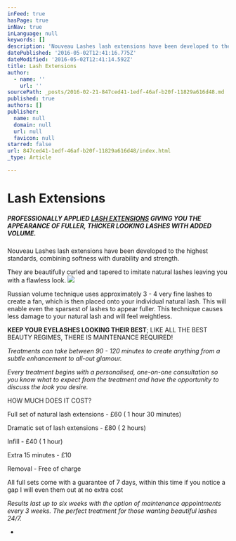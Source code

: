 ```yaml
---
inFeed: true
hasPage: true
inNav: true
inLanguage: null
keywords: []
description: 'Nouveau Lashes lash extensions have been developed to the highest standards, combining softness with durability and strength.'
datePublished: '2016-05-02T12:41:16.775Z'
dateModified: '2016-05-02T12:41:14.592Z'
title: Lash Extensions
author:
  - name: ''
    url: ''
sourcePath: _posts/2016-02-21-847ced41-1edf-46af-b20f-11829a616d48.md
published: true
authors: []
publisher:
  name: null
  domain: null
  url: null
  favicon: null
starred: false
url: 847ced41-1edf-46af-b20f-11829a616d48/index.html
_type: Article

---
```

# Lash Extensions

##### PROFESSIONALLY APPLIED [LASH EXTENSIONS][0] GIVING YOU THE APPEARANCE OF FULLER, THICKER LOOKING LASHES WITH ADDED VOLUME.

Nouveau Lashes lash extensions have been developed to the highest standards, combining softness with durability and strength.

They are beautifully curled and tapered to imitate natural lashes leaving you with a flawless look. ![](https://s3-us-west-2.amazonaws.com/the-grid-img/p/e68c99db6a874aba6a92e7b1ab2b2505f6f1fe0d.png)

Russian volume technique uses approximately 3 - 4 very fine lashes to create a fan, which is then placed onto your individual natural lash. This will enable even the sparsest of lashes to appear fuller. This technique causes less damage to your natural lash and will feel weightless. 

**KEEP YOUR EYELASHES LOOKING THEIR BEST**; LIKE ALL THE BEST BEAUTY REGIMES, THERE IS MAINTENANCE REQUIRED!

_Treatments can take between 90 - 120 minutes to create anything from a subtle enhancement to all-out glamour._

_Every treatment begins with a personalised, one-on-one consultation so you know what to expect from the treatment and have the opportunity to discuss the look you desire._

HOW MUCH DOES IT COST?

Full set of natural lash extensions - £60 ( 1 hour 30 minutes)

Dramatic set of lash extensions - £80 ( 2 hours)

Infill - £40 ( 1 hour)

Extra 15 minutes - £10

Removal - Free of charge

All full sets come with a guarantee of 7 days, within this time if you notice a gap I will even them out at no extra cost

_Results last up to six weeks with the option of maintenance appointments every 3 weeks. The perfect treatment for those wanting beautiful lashes 24/7\._

* 

[0]: https://nouveaulashes.com/pro/shop/lashes/lash-extensions/